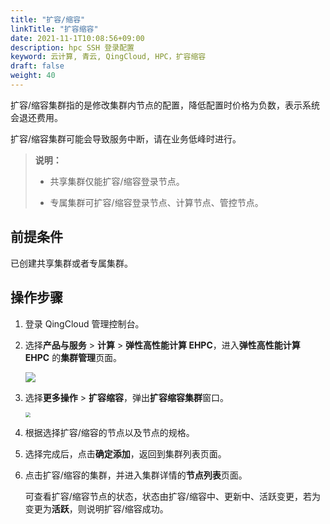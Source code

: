```yaml
---
title: "扩容/缩容"
linkTitle: "扩容缩容"
date: 2021-11-1T10:08:56+09:00
description: hpc SSH 登录配置
keyword: 云计算, 青云, QingCloud, HPC，扩容缩容
draft: false
weight: 40
---
```


扩容/缩容集群指的是修改集群内节点的配置，降低配置时价格为负数，表示系统会退还费用。

扩容/缩容集群可能会导致服务中断，请在业务低峰时进行。

> **说明：**
>
> - 共享集群仅能扩容/缩容登录节点。
>
> - 专属集群可扩容/缩容登录节点、计算节点、管控节点。

## 前提条件

已创建共享集群或者专属集群。

## 操作步骤

1. 登录 QingCloud 管理控制台。

2. 选择**产品与服务** > **计算** > **弹性高性能计算 EHPC**，进入**弹性高性能计算 EHPC** 的**集群管理**页面。

   ![](../../../_images/qs_hpc_list.png)

3. 选择**更多操作** > **扩容缩容**，弹出**扩容缩容集群**窗口。

   <img src="../../../_images/um_capacty_expan.png" style="zoom:50%;" />

4. 根据选择扩容/缩容的节点以及节点的规格。

5. 选择完成后，点击**确定添加**，返回到集群列表页面。

6. 点击扩容/缩容的集群，并进入集群详情的**节点列表**页面。

   可查看扩容/缩容节点的状态，状态由扩容/缩容中、更新中、活跃变更，若为变更为**活跃**，则说明扩容/缩容成功。
